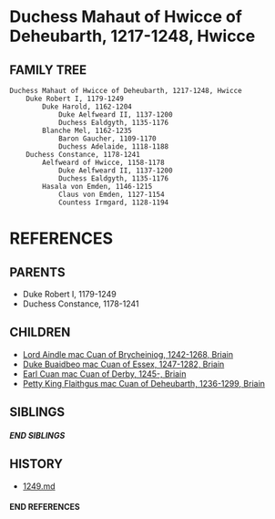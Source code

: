 # Duchess Mahaut of Hwicce of Deheubarth, 1217-1248, Hwicce

## FAMILY TREE 
```
Duchess Mahaut of Hwicce of Deheubarth, 1217-1248, Hwicce
    Duke Robert I, 1179-1249    
        Duke Harold, 1162-1204
            Duke Aelfweard II, 1137-1200
            Duchess Ealdgyth, 1135-1176
        Blanche Mel, 1162-1235
            Baron Gaucher, 1109-1170
            Duchess Adelaide, 1118-1188
    Duchess Constance, 1178-1241
        Aelfweard of Hwicce, 1158-1178
            Duke Aelfweard II, 1137-1200
            Duchess Ealdgyth, 1135-1176
        Hasala von Emden, 1146-1215
            Claus von Emden, 1127-1154
            Countess Irmgard, 1128-1194
```


# REFERENCES

## PARENTS 
* Duke Robert I, 1179-1249
* Duchess Constance, 1178-1241

## CHILDREN 
* [Lord Aindle mac Cuan of Brycheiniog, 1242-1268, Briain](p/aindle_mac_cuan_1242.md)
* [Duke Buaidbeo mac Cuan of Essex, 1247-1282, Briain](p/buaidbeo_mac_cuan_1247.md)
* [Earl Cuan mac Cuan of Derby, 1245-, Briain](p/cuan_mac_cuan_1245.md)
* [Petty King Flaithgus mac Cuan of Deheubarth, 1236-1299, Briain](p/flaithgus_mac_cuan_1236.md)

## SIBLINGS

##### END SIBLINGS  
## HISTORY
* [1249.md](../h/1249.md)

#### END REFERENCES
